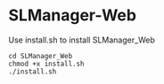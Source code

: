 # SLManager-Web

Use install.sh to install SLManager_Web

```
cd SLManager_Web
chmod +x install.sh
./install.sh
```
